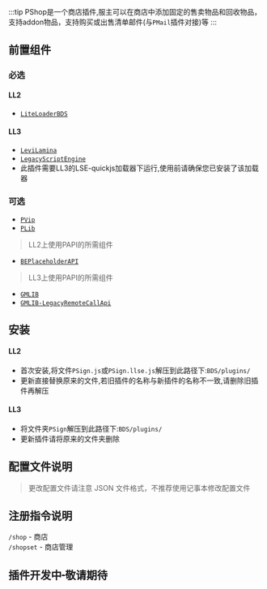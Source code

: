 :::tip
PShop是一个商店插件,服主可以在商店中添加固定的售卖物品和回收物品，支持addon物品，支持购买或出售清单邮件(与`PMail`插件对接)等
:::

## 前置组件
### 必选
#### LL2 
- [`LiteLoaderBDS`](https://www.minebbs.com/liteloader/) 
#### LL3
- [`LeviLamina`](https://www.minebbs.com/resources/levilamina.8049/) 
- [`LegacyScriptEngine`](https://www.minebbs.com/resources/legacyscriptengine.8048/) 
 - 此插件需要LL3的LSE-quickjs加载器下运行,使用前请确保您已安装了该加载器  

### 可选
- [`PVip`](https://www.minebbs.com/resources/pvip.4385/) 
- [`PLib`](https://www.minebbs.com/resources/plib.4523/)  
> LL2上使用PAPI的所需组件 
- [`BEPlaceholderAPI`](https://www.minebbs.com/resources/beplaceholderapi.4181/) 
> LL3上使用PAPI的所需组件 
- [`GMLIB`](https://www.minebbs.com/resources/gmlib.6636/) 
- [`GMLIB-LegacyRemoteCallApi`](https://www.minebbs.com/resources/gmlib-legacyremotecallapi-gmlib-remotecallapi.7159/) 

## 安装
#### LL2
- 首次安装,将文件`PSign.js`或`PSign.llse.js`解压到此路径下:`BDS/plugins/` 
 - 更新直接替换原来的文件,若旧插件的名称与新插件的名称不一致,请删除旧插件再解压 
#### LL3
- 将文件夹`PSign`解压到此路径下:`BDS/plugins/`  
 - 更新插件请将原来的文件夹删除  

## 配置文件说明
> 更改配置文件请注意 JSON 文件格式，不推荐使用记事本修改配置文件 


## 注册指令说明
`/shop` - 商店  
`/shopset` - 商店管理	

 

## 插件开发中~~·~~敬请期待